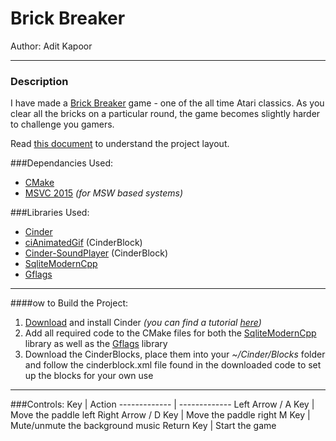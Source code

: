 # Brick Breaker

Author: Adit Kapoor

---
### Description
I have made a [Brick Breaker](https://en.wikipedia.org/wiki/Brick_Breaker) game - one of the all time Atari classics.
As you clear all the bricks on a particular round, the game becomes slightly harder to challenge you gamers.

Read [this document](https://cliutils.gitlab.io/modern-cmake/chapters/basics/structure.html) to understand the project
layout.

###Dependancies Used:
- [CMake](https://cmake.org/)
- [MSVC 2015](https://my.visualstudio.com/Downloads?q=visual%20studio%202015&wt.mc_id=o%7Emsft%7Evscom%7Eolder-downloads)
 *(for MSW based systems)*

###Libraries Used:
- [Cinder](https://libcinder.org/)
- [ciAnimatedGif](https://github.com/cwhitney/ciAnimatedGif) (CinderBlock)
- [Cinder-SoundPlayer](https://github.com/redpaperheart/Cinder-SoundPlayer) (CinderBlock)
- [SqliteModernCpp](https://github.com/SqliteModernCpp/sqlite_modern_cpp)
- [Gflags](https://github.com/gflags/gflags)
---
####ow to Build the Project:
1. [Download](https://libcinder.org/download) and install Cinder *(you can find a tutorial
[here](https://courses.grainger.illinois.edu/cs126/sp2020/assignments/snake/))*
2. Add all required code to the CMake files for both the
[SqliteModernCpp](https://github.com/SqliteModernCpp/sqlite_modern_cpp) library as well as the
[Gflags](https://github.com/gflags/gflags) library
3. Download the CinderBlocks, place them into your *~/Cinder/Blocks* folder and follow the cinderblock.xml file found
in the downloaded code to set up the blocks for your own use
---
###Controls:
Key  | Action
------------- | -------------
Left Arrow / A Key | Move the paddle left
Right Arrow / D Key | Move the paddle right
M Key | Mute/unmute the background music
Return Key | Start the game
